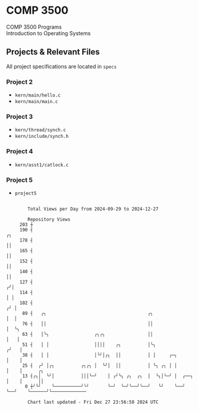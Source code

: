 # COMP 3500
COMP 3500 Programs  
Introduction to Operating Systems  
## Projects & Relevant Files
All project specifications are located in `specs`
### Project 2
- `kern/main/hello.c`
- `kern/main/main.c`
### Project 3
- `kern/thread/synch.c`
- `kern/include/synch.h`
### Project 4
- `kern/asst1/catlock.c`
### Project 5
- `project5`

```

        Total Views per Day from 2024-09-29 to 2024-12-27

        Repository Views
     203 ┼
     190 ┤                                                                 ╭╮
     178 ┤                                                                 ││
     165 ┤                                                                 ││
     152 ┤                                                                 ││
     140 ┤                                                                 ││
     127 ┤                                                                ╭╯│
     114 ┤                                                                │ │
     102 ┤                                                               ╭╯ │
      89 ┤   ╭╮                                      ╭╮                  │  │
      76 ┤   ││                                      ││                  │  ╰╮
      63 ┤   │╰╮                 ╭╮╭╮                ││                  │   │
      51 ┤   │ │                 ││││    ╭╮          │╰╮                ╭╯   │
      38 ┤   │ │                 │╰╯│╭╮  ││          │ │     ╭─╮        │    │
      25 ┤  ╭╯ │╭╮          ╭╮╭╮ │  ╰╯│  ││          │ ╰╮ ╭╮ │ │        │    │      ╭╮
      13 ┤╭╮│  ╰╯│          │││╰─╯    │ ╭╯╰╮ ╭╮  ╭╮  │  ╰╮│╰─╯ │  ╭──╮  │    │      ││
       0 ┼╯╰╯    ╰──────────╯╰╯       ╰─╯  ╰─╯╰──╯╰──╯   ╰╯    ╰──╯  ╰──╯    ╰──────╯╰─────────────

        Chart last updated - Fri Dec 27 23:56:50 2024 UTC
        
```
